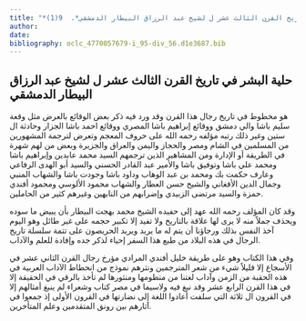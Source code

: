 ```yaml
---
title: "*مخطوطات ومطبوعات : حلية البشر في تاريخ القرن الثالث عشر ل لشيخ عبد الرزاق البيطار الدمشقي*.  9(1)"
author: 
date: 
bibliography: oclc_4770057679-i_95-div_56.d1e3687.bib
---
```




##  حلية البشر   في تاريخ القرن الثالث عشر   ل  لشيخ عبد الرزاق البيطار الدمشقي 


 هو مخطوط في تاريخ رجال هذا القرن وقد ورد فيه ذكر بعض الوقائع بالعرض مثل وقعة سليم باشا والي دمشق ووقائع إبراهيم باشا المصري ووقائع احمد باشا الجزار وحادثة ال  ستين  وغير ذلك رتبه مؤلفه رحمه الله على حروف المعجم وتعرض لترجمة المشهورين من المسلمين في الشام ومصر والحجاز واليمن والعراق والجزيرة وبعض من لهم شهرة في الطريقة أو الإدارة ومن المشاهير الذين ترجمهم السيد محمد عابدين وإبراهيم باشا ومحمد علي باشا وتوفيق باشا والأمير عبد القادر الحسني والسيد أبو الهدى الرفاعي وعارف حكمت بك ومحمد بن عبد الوهاب وداود باشا وجودت باشا والشهاب المنبي وجمال الدين الأفغاني والشيخ حسن العطار والشهاب محمود الألوسي ومحمود أفندي حمزة والسيد مرتضى الزبيدي وإضرابهم من النابهين وغيرهم كثير من الحاملين. 

 وقد كان المؤلف رحمه الله عهد إلى حفيده الشيخ محمد بهجت البيطار بأن يبيض ما سوده ويحذف جملاً منه لا يرى لها علاقة بالتاريخ ولا تفيد إلا تكبير حجمه على غير طائل وهو اليوم آخذ النفس بذلك ورجاؤنا أن يتم له ما يريد ويريد الحريصون على تتمة سلسلة تاريخ الرجال في هذه البلاد من طبع هذا السفر إحياء لذكر جده وإفادة للعلم والآداب. 

 وفي هذا الكتاب وهو على طريقة خليل أفندي المرادي مؤرخ رجال القرن الثاني  عشر  في الأسجاع إلا قليلاً شيء من شعر المترجمين ونثرهم نموذج من انحطاط الآداب العربية في هذه الحقبة من الزمن وآداب لغتنا من منظومها ومنثورها لم تأخذ بالرقي في الحقيقة إلا في هذا القرن الرابع  عشر  وقد نبغ فيه ولاسيما في مصر كتاب وشعراء لم ينبغ أمثالهم إلا في القرون ال  ثلاثة  التي سلفت أعادوا اللغة إلى نضارتها في القرون الأولى إذ جمعوا في آثارهم بين رونق المتقدمين وعلم المتأخرين. 
